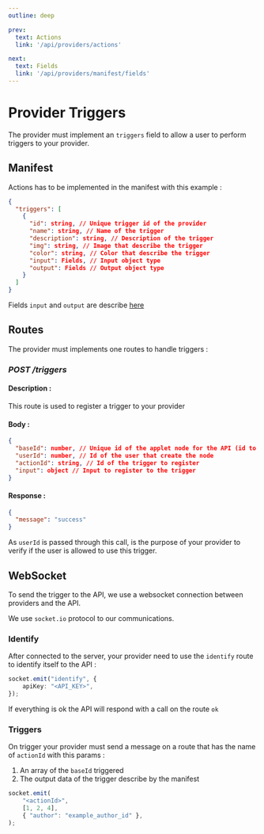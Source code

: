 ```yaml
---
outline: deep

prev:
  text: Actions
  link: '/api/providers/actions'

next:
  text: Fields
  link: '/api/providers/manifest/fields'
---
```


# Provider Triggers

The provider must implement an `triggers` field to allow a user to perform triggers to your provider.

## Manifest

Actions has to be implemented in the manifest with this example :

```json
{
  "triggers": [
    {
      "id": string, // Unique trigger id of the provider
      "name": string, // Name of the trigger
      "description": string, // Description of the trigger
      "img": string, // Image that describe the trigger
      "color": string, // Color that describe the trigger
      "input": Fields, // Input object type
      "output": Fields // Output object type
    }
  ]
}
```

Fields `input` and `output` are describe [here](/api/providers/manifest/field)

## Routes

The provider must implements one routes to handle triggers :

### _POST /triggers_

#### Description :

This route is used to register a trigger to your provider

#### Body :
```json
{
  "baseId": number, // Unique id of the applet node for the API (id to return on trigger)
  "userId": number, // Id of the user that create the node
  "actionId": string, // Id of the trigger to register
  "input": object // Input to register to the trigger
}
```

#### Response :
```json
{
  "message": "success"
}
```

As `userId` is passed through this call, is the purpose of your provider to verify if the user is allowed to use this trigger.

## WebSocket

To send the trigger to the API, we use a websocket connection between providers and the API.

We use `socket.io` protocol to our communications.

### Identify

After connected to the server, your provider need to use the `identify` route to identify itself to the API :

```ts
socket.emit("identify", {
    apiKey: "<API_KEY>",
});
```

If everything is ok the API will respond with a call on the route `ok`

### Triggers

On trigger your provider must send a message on a route that has the name of `actionId` with this params :

1. An array of the `baseId` triggered
2. The output data of the trigger describe by the manifest

```ts
socket.emit(
    "<actionId>",
    [1, 2, 4],
    { "author": "example_author_id" },
);
```
